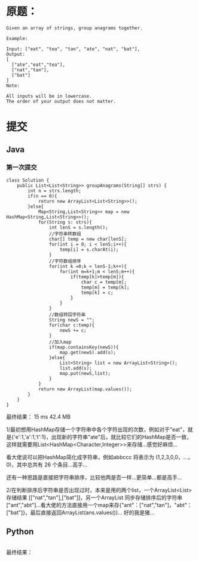 # 原题：

```
Given an array of strings, group anagrams together.

Example:

Input: ["eat", "tea", "tan", "ate", "nat", "bat"],
Output:
[
  ["ate","eat","tea"],
  ["nat","tan"],
  ["bat"]
]
Note:

All inputs will be in lowercase.
The order of your output does not matter.
```

# 提交
## Java
### 第一次提交
```
class Solution {
    public List<List<String>> groupAnagrams(String[] strs) {
        int n = strs.length;
        if(n == 0){
            return new ArrayList<List<String>>();
        }else{
            Map<String,List<String>> map = new HashMap<String,List<String>>();
            for(String s: strs){
                int lenS = s.length();
                //字符串转数组
                char[] temp = new char[lenS];
                for(int i = 0; i < lenS;i++){
                    temp[i] = s.charAt(i);
                }
                //字符数组排序
                for(int k =0;k < lenS-1;k++){
                    for(int m=k+1;m < lenS;m++){
                        if(temp[k]>temp[m]){
                            char c = temp[m];
                            temp[m] = temp[k];
                            temp[k] = c;
                        }
                    }
                }
                //数组转回字符串
                String newS = "";
                for(char c:temp){
                    newS += c;
                }
                //加入map
                if(map.containsKey(newS)){
                    map.get(newS).add(s);
                }else{
                    List<String> list = new ArrayList<String>();
                    list.add(s);
                    map.put(newS,list);
                }
            }
            return new ArrayList(map.values());
        }
    }
}
```
最终结果：  15 ms	42.4 MB

1/最初想用HashMap存储一个字符串中各个字符出现的次数，例如对于"eat"，就是{'e':1,'a':1,'t':1}，出现新的字符串"ate"后，就比较它们的HashMap是否一致，
这样就需要用List<HashMap<Character,Integer>>来存储...感觉好麻烦...

看大佬说可以把HashMap简化成字符串，例如abbccc 将表示为 (1,2,3,0,0，...，0)，其中总共有 26 个条目...高手...

还有一种思路是直接把字符串排序，比较他两是否一样...更简单...都是高手...

2/在判断排序后字符串是否出现过时，本来是用的两个list，一个ArrayList<List<String>>存储结果 [["nat","tan"],["bat"]]，另一个ArrayList<String>
同步存储排序后的字符串["ant","abt"]...看大佬的方法直接用一个map来存{"ant"：["nat","tan"]，"abt"：["bat"]}，最后直接返回ArrayList(ans.values())...
好的我是猪...


## Python
```

```
最终结果：
